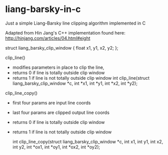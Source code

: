 liang-barsky-in-c
=================

Just a simple Liang-Barsky line clipping algorithm implemented in C

Adapted from Hin Jang's C++ implementation found here:
http://hinjang.com/articles/04.html#eight

struct liang_barsky_clip_window {
	float x1, y1, x2, y2;
};

clip_line()
 * modifies parameters in place to clip the line,
 * returns 0 if line is totally outside clip window
 * returns 1 if line is not totally outside clip window
    int clip_line(struct liang_barsky_clip_window *c,
     			int *x1, int *y1, int *x2,  int *y2);

clip_line_copy()
 * first four params are input line coords
 * last four params are clipped output line coords
 * returns 0 if line is totally outside clip window
 * returns 1 if line is not totally outside clip window

    int clip_line_copy(struct liang_barsky_clip_window *c,
    			int x1, int y1, int x2, int y2,
    			int *ox1, int *oy1, int *ox2, int *oy2);

